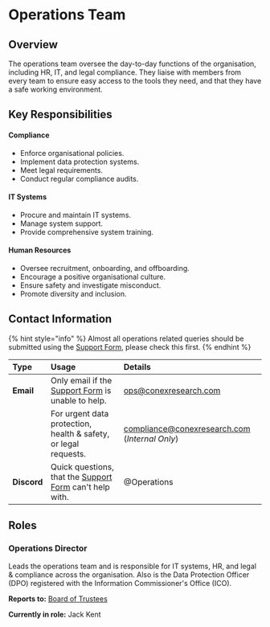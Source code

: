 # Operations Team

## Overview

The operations team oversee the day-to-day functions of the organisation, including HR, IT, and legal compliance. They liaise with members from every team to ensure easy access to the tools they need, and that they have a safe working environment.

## Key Responsibilities

#### Compliance

* Enforce organisational policies.
* Implement data protection systems.
* Meet legal requirements.
* Conduct regular compliance audits.

#### IT Systems

* Procure and maintain IT systems.
* Manage system support.
* Provide comprehensive system training.

#### Human Resources

* Oversee recruitment, onboarding, and offboarding.
* Encourage a positive organisational culture.
* Ensure safety and investigate misconduct.
* Promote diversity and inclusion.

## Contact Information

{% hint style="info" %}
Almost all operations related queries should be submitted using the [Support Form](https://link.conexresearch.com/support), please check this first.
{% endhint %}

| Type | Usage | Details |
| :--- | :--- | :--- |
| **Email** | Only email if the [Support Form](https://link.conexresearch.com/support) is unable to help. | [ops@conexresearch.com](mailto:ops@conexresearch.com) |
|  | For urgent data protection, health & safety, or legal requests. | [compliance@conexresearch.com](mailto:compliance@conexresearch.com) \(_Internal Only_\) |
| **Discord** | Quick questions, that the [Support Form](https://link.conexresearch.com/support) can't help with. | @Operations |

## Roles

### Operations Director

Leads the operations team and is responsible for IT systems, HR, and legal & compliance across the organisation. Also is the Data Protection Officer \(DPO\) registered with the Information Commissioner's Office \(ICO\).

**Reports to:** [Board of Trustees](board-of-trustees.md)

**Currently in role:** Jack Kent





